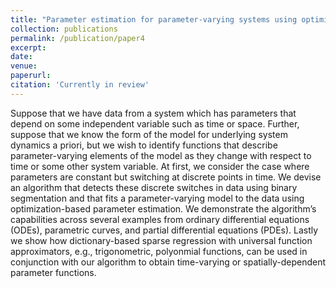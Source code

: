 ```yaml
---
title: "Parameter estimation for parameter-varying systems using optimization and sparse regression."
collection: publications
permalink: /publication/paper4
excerpt: 
date: 
venue:
paperurl: 
citation: 'Currently in review'
---
```


Suppose that we have data from a system which has parameters that depend on some independent
variable such as time or space. Further, suppose that we know the form of the model for underlying
system dynamics a priori, but we wish to identify functions that describe parameter-varying elements
of the model as they change with respect to time or some other system variable. At first, we consider
the case where parameters are constant but switching at discrete points in time. We devise an algorithm
that detects these discrete switches in data using binary segmentation and that fits a parameter-varying
model to the data using optimization-based parameter estimation. We demonstrate the algorithm’s
capabilities across several examples from ordinary differential equations (ODEs), parametric curves,
and partial differential equations (PDEs). Lastly we show how dictionary-based sparse regression
with universal function approximators, e.g., trigonometric, polyonmial functions, can be used in
conjunction with our algorithm to obtain time-varying or spatially-dependent parameter functions.
